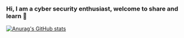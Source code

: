 ### Hi, I am a cyber security enthusiast, welcome to share and learn 👋
[![Anurag's GitHub stats](https://github-readme-stats.vercel.app/api?username=t34t&count_private=true&show_icons=true&theme=radical)](https://github.com/anuraghazra/github-readme-stats)
<!--
**t34t/t34t** is a ✨ _special_ ✨ repository because its `README.md` (this file) appears on your GitHub profile.

Here are some ideas to get you started:

- 🔭 I’m currently working on ...
- 🌱 I’m currently learning ...
- 👯 I’m looking to collaborate on ...
- 🤔 I’m looking for help with ...
- 💬 Ask me about ...
- 📫 How to reach me: ...
- 😄 Pronouns: ...
- ⚡ Fun fact: ...
-->
